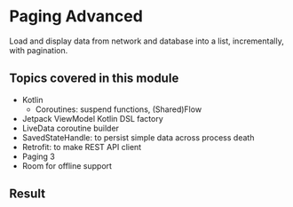 # Paging Advanced

Load and display data from network and database into a list, incrementally, with pagination.

## Topics covered in this module

- Kotlin
    - Coroutines: suspend functions, (Shared)Flow
- Jetpack ViewModel Kotlin DSL factory
- LiveData coroutine builder
- SavedStateHandle: to persist simple data across process death
- Retrofit: to make REST API client
- Paging 3
- Room for offline support

## Result
